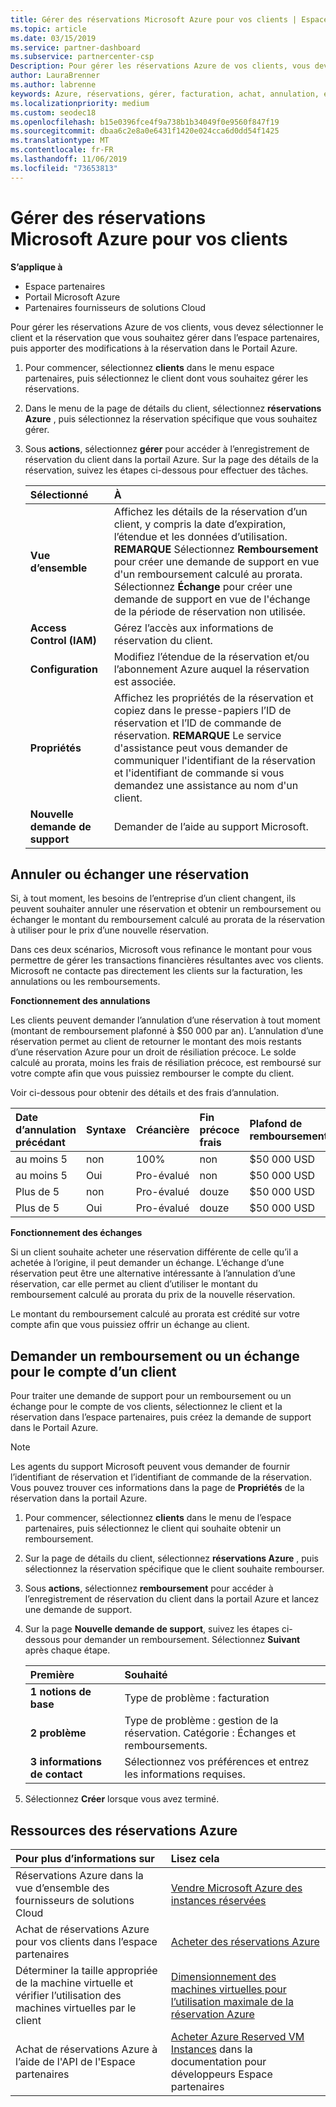 ```yaml
---
title: Gérer des réservations Microsoft Azure pour vos clients | Espace partenaires
ms.topic: article
ms.date: 03/15/2019
ms.service: partner-dashboard
ms.subservice: partnercenter-csp
Description: Pour gérer les réservations Azure de vos clients, vous devez sélectionner le client et la réservation que vous souhaitez gérer dans l’espace partenaires, puis apporter des modifications à la réservation dans le Portail Azure.
author: LauraBrenner
ms.author: labrenne
keywords: Azure, réservations, gérer, facturation, achat, annulation, échange, frais de résiliation précoce
ms.localizationpriority: medium
ms.custom: seodec18
ms.openlocfilehash: b15e0396fce4f9a738b1b34049f0e9560f847f19
ms.sourcegitcommit: dbaa6c2e8a0e6431f1420e024cca6d0dd54f1425
ms.translationtype: MT
ms.contentlocale: fr-FR
ms.lasthandoff: 11/06/2019
ms.locfileid: "73653813"
---
```

# <a name="manage-microsoft-azure-reservations-on-behalf-of-your-customers"></a>Gérer des réservations Microsoft Azure pour vos clients       

**S’applique à**

-  Espace partenaires
-  Portail Microsoft Azure 
-  Partenaires fournisseurs de solutions Cloud

Pour gérer les réservations Azure de vos clients, vous devez sélectionner le client et la réservation que vous souhaitez gérer dans l’espace partenaires, puis apporter des modifications à la réservation dans le Portail Azure. 

1. Pour commencer, sélectionnez **clients** dans le menu espace partenaires, puis sélectionnez le client dont vous souhaitez gérer les réservations. 

2. Dans le menu de la page de détails du client, sélectionnez **réservations Azure** , puis sélectionnez la réservation spécifique que vous souhaitez gérer.  

3. Sous **actions**, sélectionnez **gérer** pour accéder à l’enregistrement de réservation du client dans la portail Azure. Sur la page des détails de la réservation, suivez les étapes ci-dessous pour effectuer des tâches.  

    | **Sélectionné**   | **À**    |
    |:-----------------------------|:-----------------|
    | **Vue d’ensemble**   | Affichez les détails de la réservation d’un client, y compris la date d’expiration, l’étendue et les données d’utilisation. **REMARQUE** Sélectionnez **Remboursement** pour créer une demande de support en vue d'un remboursement calculé au prorata. Sélectionnez **Échange** pour créer une demande de support en vue de l'échange de la période de réservation non utilisée.  
    | **Access Control (IAM)**   | Gérez l’accès aux informations de réservation du client.|
    | **Configuration**   | Modifiez l’étendue de la réservation et/ou l’abonnement Azure auquel la réservation est associée.    |
    | **Propriétés**   | Affichez les propriétés de la réservation et copiez dans le presse-papiers l’ID de réservation et l’ID de commande de réservation. **REMARQUE** Le service d'assistance peut vous demander de communiquer l'identifiant de la réservation et l'identifiant de commande si vous demandez une assistance au nom d'un client.    |
    | **Nouvelle demande de support**    | Demander de l’aide au support Microsoft.   |
 
## <a name="cancel-or-exchange-a-reservation"></a>Annuler ou échanger une réservation 

Si, à tout moment, les besoins de l’entreprise d’un client changent, ils peuvent souhaiter annuler une réservation et obtenir un remboursement ou échanger le montant du remboursement calculé au prorata de la réservation à utiliser pour le prix d’une nouvelle réservation.

Dans ces deux scénarios, Microsoft vous refinance le montant pour vous permettre de gérer les transactions financières résultantes avec vos clients. Microsoft ne contacte pas directement les clients sur la facturation, les annulations ou les remboursements.   
 

**Fonctionnement des annulations**

Les clients peuvent demander l’annulation d’une réservation à tout moment (montant de remboursement plafonné à $50 000 par an). L’annulation d’une réservation permet au client de retourner le montant des mois restants d’une réservation Azure pour un droit de résiliation précoce. Le solde calculé au prorata, moins les frais de résiliation précoce, est remboursé sur votre compte afin que vous puissiez rembourser le compte du client. 

Voir ci-dessous pour obtenir des détails et des frais d’annulation.


|**Date d’annulation**<br> précédant   |**Syntaxe**    |**Créancière**  |**Fin précoce**<br> frais    |**Plafond de remboursement** | 
|:----------------------------------|:------------|:-----------|:--------------------------------|:--------------|
|au moins 5                         | non          | 100%       | non                              | $50 000 USD   |
|au moins 5                         | Oui         | Pro-évalué  | non                              | $50 000 USD   |
|Plus de 5                        | non          | Pro-évalué  | douze                             | $50 000 USD   |
|Plus de 5                        | Oui         | Pro-évalué  | douze                             | $50 000 USD   |


**Fonctionnement des échanges** 

Si un client souhaite acheter une réservation différente de celle qu’il a achetée à l’origine, il peut demander un échange. L’échange d’une réservation peut être une alternative intéressante à l’annulation d’une réservation, car elle permet au client d’utiliser le montant du remboursement calculé au prorata du prix de la nouvelle réservation. 

Le montant du remboursement calculé au prorata est crédité sur votre compte afin que vous puissiez offrir un échange au client.


## <a name="request-a-refund-or-exchange-on-behalf-of-a-customer"></a>Demander un remboursement ou un échange pour le compte d’un client 

Pour traiter une demande de support pour un remboursement ou un échange pour le compte de vos clients, sélectionnez le client et la réservation dans l’espace partenaires, puis créez la demande de support dans le Portail Azure. 

>[!NOTE]
>Les agents du support Microsoft peuvent vous demander de fournir l’identifiant de réservation et l’identifiant de commande de la réservation. Vous pouvez trouver ces informations dans la page de **Propriétés** de la réservation dans la portail Azure. 

1. Pour commencer, sélectionnez **clients** dans le menu de l’espace partenaires, puis sélectionnez le client qui souhaite obtenir un remboursement. 

2. Sur la page de détails du client, sélectionnez **réservations Azure** , puis sélectionnez la réservation spécifique que le client souhaite rembourser.  

3. Sous **actions**, sélectionnez **remboursement** pour accéder à l’enregistrement de réservation du client dans la portail Azure et lancez une demande de support.  

4. Sur la page **Nouvelle demande de support**, suivez les étapes ci-dessous pour demander un remboursement. Sélectionnez **Suivant** après chaque étape. 

    |**Première**                    |**Souhaité**    |
    |:---------------------------|:-----------------|
    |**1 notions de base**                |Type de problème : facturation  |
    |**2 problème**               |Type de problème : gestion de la réservation. Catégorie : Échanges et remboursements. |
    |**3 informations de contact**   |Sélectionnez vos préférences et entrez les informations requises. 

5.  Sélectionnez **Créer** lorsque vous avez terminé.

## <a name="azure-reservations-resources"></a>Ressources des réservations Azure
|**Pour plus d’informations sur**   |**Lisez cela**    |
|:-----------------------------|:-----------------|
|Réservations Azure dans la vue d’ensemble des fournisseurs de solutions Cloud  | [Vendre Microsoft Azure des instances réservées](azure-reservations.md) |
|Achat de réservations Azure pour vos clients dans l’espace partenaires   |[Acheter des réservations Azure](azure-reservations-buying.md) |
|Déterminer la taille appropriée de la machine virtuelle et vérifier l’utilisation des machines virtuelles par le client   |[Dimensionnement des machines virtuelles pour l’utilisation maximale de la réservation Azure](azure-usage.md)   |
|Achat de réservations Azure à l’aide de l'API de l'Espace partenaires | [Acheter Azure Reserved VM Instances](https://docs.microsoft.com/partner-center/develop/purchase-azure-reservations) dans la documentation pour développeurs Espace partenaires

